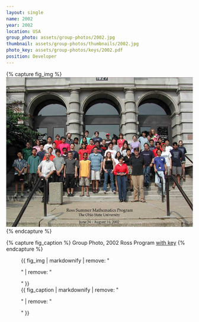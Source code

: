 ```yaml
---
layout: single
name: 2002
year: 2002
location: USA
group_photo: assets/group-photos/2002.jpg
thumbnail: assets/group-photos/thumbnails/2002.jpg
photo_key: assets/group-photos/keys/2002.pdf
position: Developer
---
```

{% capture fig_img %}
[![2002](/assets/group-photos/2002.jpg)](/assets/group-photos/keys/2002.pdf)
{% endcapture %}

{% capture fig_caption %}
Group Photo, 2002 Ross Program [with key](/assets/group-photos/keys/2002.pdf)
{% endcapture %}

<figure>
  {{ fig_img | markdownify | remove: "<p>" | remove: "</p>" }}
  <figcaption>{{ fig_caption | markdownify | remove: "<p>" | remove: "</p>" }}</figcaption>
</figure>
